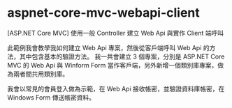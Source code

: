 # aspnet-core-mvc-webapi-client
[ASP.NET Core MVC] 使用一般 Controller 建立 Web Api 與實作 Client 端呼叫

此範例我會教學我如何建立 Web Api 專案，然後從客戶端呼叫 Web Api 的方法，其中包含基本的驗證方法。
我一共會建立 3 個專案，分別是 ASP.NET Core MVC 的 Web Api 與 Winform Form 當作客戶端，另外新增一個類別庫專案，做為兩者間共用類別庫。

我會以常見的會員登入做為示範，在 Web Api 接收帳密，並驗證資料庫帳密，在 Windows Form 傳送帳密資料。

